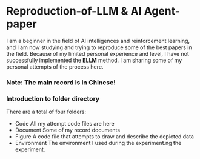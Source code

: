 # Reproduction-of-LLM & AI Agent-paper

I am a beginner in the field of AI intelligences and reinforcement learning, and I am now studying and trying to reproduce some of the best papers in the field. Because of my limited personal experience and level, I have not successfully implemented the **ELLM** method. I am sharing some of my personal attempts of the process here.

### Note: The main record is in Chinese!

### Introduction to folder directory

There  are a total of four folders:

* Code 
  All my attempt code files are here
* Document 
  Some of my record documents
* Figure 
  A code file that attempts to draw and describe the depicted data
* Environment 
  The environment I used during the experiment.ng the experiment.
